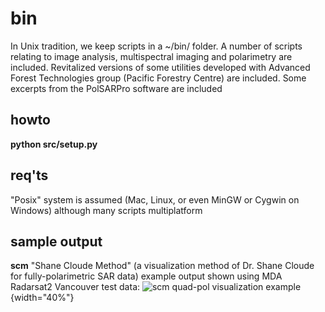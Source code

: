 # bin
In Unix tradition, we keep scripts in a ~/bin/ folder. A number of scripts relating to image analysis, multispectral imaging and polarimetry are included. Revitalized versions of some utilities developed with Advanced Forest Technologies group (Pacific Forestry Centre) are included. Some excerpts from the PolSARPro software are included

## howto
**python src/setup.py**

## req'ts
"Posix" system is assumed (Mac, Linux, or even MinGW or Cygwin on Windows) although many scripts multiplatform

## sample output
**scm** "Shane Cloude Method" (a visualization method of Dr. Shane Cloude for fully-polarimetric SAR data) example output shown using MDA Radarsat2 Vancouver test data: 
![scm quad-pol visualization example](src/scm_test/scm_test.png){width="40%"}
